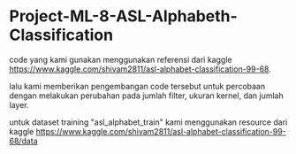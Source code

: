 # Project-ML-8-ASL-Alphabeth-Classification
code yang kami gunakan menggunakan referensi dari kaggle https://www.kaggle.com/shivam2811/asl-alphabet-classification-99-68.

lalu kami memberikan pengembangan code tersebut untuk percobaan dengan melakukan perubahan pada jumlah filter, ukuran kernel, dan jumlah layer.

untuk dataset training "asl_alphabet_train" kami menggunakan resource dari kaggle https://www.kaggle.com/shivam2811/asl-alphabet-classification-99-68/data
